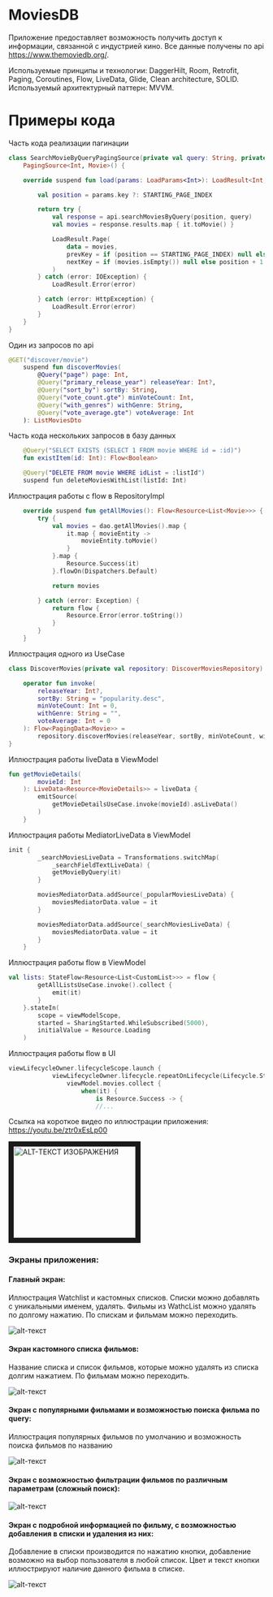 # MoviesDB
Приложение предоставляет возможность получить доступ к информации, связанной с индустрией кино. Все данные получены по api https://www.themoviedb.org/.

Используемые принципы и технологии: DaggerHilt, Room, Retrofit, Paging, Coroutines, Flow, LiveData, Glide, Clean architecture, SOLID. Используемый архитектурный паттерн: MVVM.

# Примеры кода

Часть кода реализации пагинации 
```kotlin
class SearchMovieByQueryPagingSource(private val query: String, private val api: MoviesDbApi) :
    PagingSource<Int, Movie>() {

    override suspend fun load(params: LoadParams<Int>): LoadResult<Int, Movie> {

        val position = params.key ?: STARTING_PAGE_INDEX

        return try {
            val response = api.searchMoviesByQuery(position, query)
            val movies = response.results.map { it.toMovie() }

            LoadResult.Page(
                data = movies,
                prevKey = if (position == STARTING_PAGE_INDEX) null else position - 1,
                nextKey = if (movies.isEmpty()) null else position + 1
            )
        } catch (error: IOException) {
            LoadResult.Error(error)

        } catch (error: HttpException) {
            LoadResult.Error(error)
        }
    }
}
```

Один из запросов по api
```kotlin
@GET("discover/movie")
    suspend fun discoverMovies(
        @Query("page") page: Int,
        @Query("primary_release_year") releaseYear: Int?,
        @Query("sort_by") sortBy: String,
        @Query("vote_count.gte") minVoteCount: Int,
        @Query("with_genres") withGenre: String,
        @Query("vote_average.gte") voteAverage: Int
    ): ListMoviesDto
```

Часть кода нескольких запросов в базу данных
```kotlin
    @Query("SELECT EXISTS (SELECT 1 FROM movie WHERE id = :id)")
    fun existItem(id: Int): Flow<Boolean>

    @Query("DELETE FROM movie WHERE idList = :listId")
    suspend fun deleteMoviesWithList(listId: Int)
```

Иллюстрация работы с flow в RepositoryImpl
```kotlin
    override suspend fun getAllMovies(): Flow<Resource<List<Movie>>> {
        try {
            val movies = dao.getAllMovies().map {
                it.map { movieEntity ->
                    movieEntity.toMovie()
                }
            }.map {
                Resource.Success(it)
            }.flowOn(Dispatchers.Default)

            return movies

        } catch (error: Exception) {
            return flow {
                Resource.Error(error.toString())
            }
        }
    }
```

Иллюстрация одного из UseCase
```kotlin
class DiscoverMovies(private val repository: DiscoverMoviesRepository) {

    operator fun invoke(
        releaseYear: Int?,
        sortBy: String = "popularity.desc",
        minVoteCount: Int = 0,
        withGenre: String = "",
        voteAverage: Int = 0
    ): Flow<PagingData<Movie>> =
        repository.discoverMovies(releaseYear, sortBy, minVoteCount, withGenre, voteAverage)
}
```


Иллюстрация работы liveData в ViewModel
```kotlin
fun getMovieDetails(
        movieId: Int
    ): LiveData<Resource<MovieDetails>> = liveData {
        emitSource(
            getMovieDetailsUseCase.invoke(movieId).asLiveData()
        )
    }
```

Иллюстрация работы MediatorLiveData в ViewModel
```kotlin
init {
        _searchMoviesLiveData = Transformations.switchMap(
            _searchFieldTextLiveData) {
            getMovieByQuery(it)
        }

        moviesMediatorData.addSource(_popularMoviesLiveData) {
            moviesMediatorData.value = it
        }

        moviesMediatorData.addSource(_searchMoviesLiveData) {
            moviesMediatorData.value = it
        }
    }
```

Иллюстрация работы flow в ViewModel
```kotlin
val lists: StateFlow<Resource<List<CustomList>>> = flow {
        getAllListsUseCase.invoke().collect {
            emit(it)
        }
    }.stateIn(
        scope = viewModelScope,
        started = SharingStarted.WhileSubscribed(5000),
        initialValue = Resource.Loading
    )
```

Иллюстрация работы flow в UI
```kotlin
viewLifecycleOwner.lifecycleScope.launch {
            viewLifecycleOwner.lifecycle.repeatOnLifecycle(Lifecycle.State.STARTED) {
                viewModel.movies.collect {
                    when(it) {
                        is Resource.Success -> {
                        //...
```



Ссылка на короткое видео по иллюстрации приложения:
https://youtu.be/ztr0xEsLp00

<a href="http://www.youtube.com/watch?feature=player_embedded&v=ztr0xEsLp00" target="_blank"><img src="http://img.youtube.com/vi/ztr0xEsLp00/0.jpg" 
alt="ALT-ТЕКСТ ИЗОБРАЖЕНИЯ" width="240" height="180" border="10" /></a>

### Экраны приложения:
#### Главный экран: 

Иллюстрация Watchlist и кастомных списков. Списки можно добавлять с уникальными именем, удалять. Фильмы из WathcList можно удалять по долгому нажатию. По спискам и фильмам можно переходить.

![alt-текст](https://github.com/antongordeevextra/MoviesDB/blob/master/app/src/main/res/drawable/photo_2021_12_16_13_44_39__2_.jpg "Главный экран")

#### Экран кастомного списка фильмов:

Название списка и список фильмов, которые можно удалять из списка долгим нажатием. По фильмам можно переходить.

![alt-текст](https://github.com/antongordeevextra/MoviesDB/blob/master/app/src/main/res/drawable/photo_2021_12_16_13_44_40__2_.jpg "Кастомный список фильмов")

#### Экран с популярными фильмами и возможностью поиска фильма по query:

Иллюстрация популярных фильмов по умолчанию и возможность поиска фильмов по названию

![alt-текст](https://github.com/antongordeevextra/MoviesDB/blob/master/app/src/main/res/drawable/photo_2021_12_16_13_44_40__4_.jpg "Поиск фильма")

#### Экран с возможностью фильтрации фильмов по различным параметрам (сложный поиск):

![alt-текст](https://github.com/antongordeevextra/MoviesDB/blob/master/app/src/main/res/drawable/photo_2021_12_16_13_44_41.jpg "Фильтр фильмов")

#### Экран с подробной информацией по фильму, с возможностью добавления в списки и удаления из них:

Добавление в списки производится по нажатию кнопки, добавление возможно на выбор пользователя в любой список. Цвет и текст кнопки иллюстрируют наличие данного фильма в списке.

![alt-текст](https://github.com/antongordeevextra/MoviesDB/blob/master/app/src/main/res/drawable/photo_2021_12_16_13_47_00.jpg "Подробная информация")





